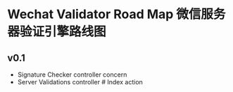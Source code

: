 # Wechat Validator Road Map 微信服务器验证引擎路线图

## v0.1

- Signature Checker controller concern
- Server Validations controller # Index action
